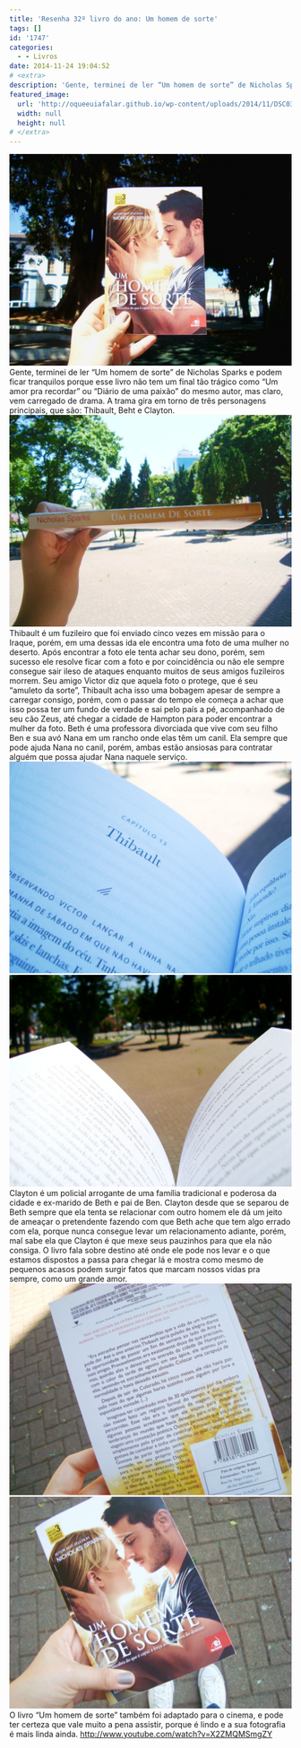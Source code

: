```yaml
---
title: 'Resenha 32º livro do ano: Um homem de sorte'
tags: []
id: '1747'
categories:
  - - Livros
date: 2014-11-24 19:04:52
# <extra>
description: 'Gente, terminei de ler “Um homem de sorte” de Nicholas Sparks e podem ficar tranquilos porque esse livro não tem um final tão trágico como “Um amor pra recordar” ou “Diário de uma paixão” do mesmo autor, mas claro, vem carregado de drama. A trama gira em torno de três personagens principais, que são: Thibault, Beht e Clayton. Thibault é um fuzileiro que foi enviado cinco vezes em missão para o Iraque, porém, em uma dessas ida ele encontra uma foto de uma mulher no deserto. Após encontrar a foto ele tenta achar seu dono, porém, sem sucesso ele resolve ficar com a foto e por coincidência ou não ele sempre consegue sair ileso de ataques enquanto muitos de seus amigos fuzileiros morrem. Seu amigo Victor diz que aquela foto o protege, que é seu “amuleto da sorte”, Thibault acha &hellip;'
featured_image: 
  url: 'http://oqueeuiafalar.github.io/wp-content/uploads/2014/11/DSC03410-1024x768.jpg'
  width: null
  height: null
# </extra>
---
```


[![Capa do livro Um homem de sorte de Nicholas Sparks ](/wp-content/uploads/2014/11/DSC03410-1024x768.jpg)](/wp-content/uploads/2014/11/DSC03410.jpg) Gente, terminei de ler “Um homem de sorte” de Nicholas Sparks e podem ficar tranquilos porque esse livro não tem um final tão trágico como “Um amor pra recordar” ou “Diário de uma paixão” do mesmo autor, mas claro, vem carregado de drama. A trama gira em torno de três personagens principais, que são: Thibault, Beht e Clayton. [![Lombada do livro Um homem de sorte de Nicholas Sparks ](/wp-content/uploads/2014/11/DSC03412-1024x768.jpg)](/wp-content/uploads/2014/11/DSC03412.jpg) Thibault é um fuzileiro que foi enviado cinco vezes em missão para o Iraque, porém, em uma dessas ida ele encontra uma foto de uma mulher no deserto. Após encontrar a foto ele tenta achar seu dono, porém, sem sucesso ele resolve ficar com a foto e por coincidência ou não ele sempre consegue sair ileso de ataques enquanto muitos de seus amigos fuzileiros morrem. Seu amigo Victor diz que aquela foto o protege, que é seu “amuleto da sorte”, Thibault acha isso uma bobagem apesar de sempre a carregar consigo, porém, com o passar do tempo ele começa a achar que isso possa ter um fundo de verdade e sai pelo país a pé, acompanhado de seu cão Zeus, até chegar a cidade de Hampton para poder encontrar a mulher da foto. Beth é uma professora divorciada que vive com seu filho Ben e sua avó Nana em um rancho onde elas têm um canil. Ela sempre que pode ajuda Nana no canil, porém, ambas estão ansiosas para contratar alguém que possa ajudar Nana naquele serviço. [![Página do livro Um homem de sorte](/wp-content/uploads/2014/11/DSC03418-1024x768.jpg)](/wp-content/uploads/2014/11/DSC03418.jpg)[![Páginas do livro Um homem de sorte](/wp-content/uploads/2014/11/DSC03417-1024x768.jpg)](/wp-content/uploads/2014/11/DSC03417.jpg) Clayton é um policial arrogante de uma família tradicional e poderosa da cidade e ex-marido de Beth e pai de Ben. Clayton desde que se separou de Beth sempre que ela tenta se relacionar com outro homem ele dá um jeito de ameaçar o pretendente fazendo com que Beth ache que tem algo errado com ela, porque nunca consegue levar um relacionamento adiante, porém, mal sabe ela que Clayton é que mexe seus pauzinhos para que ela não consiga. O livro fala sobre destino até onde ele pode nos levar e o que estamos dispostos a passa para chegar lá e mostra como mesmo de pequenos acasos podem surgir fatos que marcam nossos vidas pra sempre, como um grande amor. [![Contra-capa de Um homem de sorte](/wp-content/uploads/2014/11/DSC03411-1024x768.jpg)](/wp-content/uploads/2014/11/DSC03411.jpg)[![Capa do livro Um homem de sorte](/wp-content/uploads/2014/11/DSC03413-1024x768.jpg)](/wp-content/uploads/2014/11/DSC03413.jpg) O livro “Um homem de sorte” também foi adaptado para o cinema, e pode ter certeza que vale muito a pena assistir, porque é lindo e a sua fotografia é mais linda ainda. http://www.youtube.com/watch?v=X2ZMQMSmgZY
